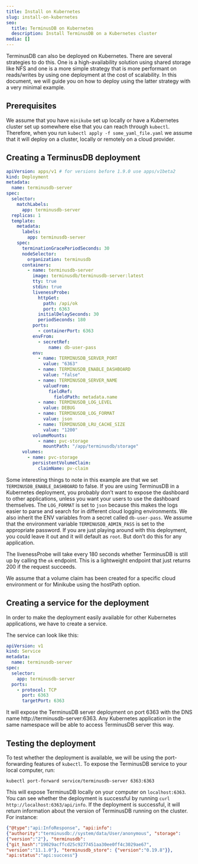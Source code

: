 ```yaml
---
title: Install on Kubernetes
slug: install-on-kubernetes
seo:
  title: TerminusDB on Kubernetes
  description: Install TerminusDB on a Kubernetes cluster
media: []
---
```


TerminusDB can also be deployed on Kubernetes. There are several strategies to do this. One is a high-availability solution using shared storage like NFS and one is a more simple strategy that is more performant on reads/writes by using one deployment at the cost of scalability. In this document, we will guide you on how to deploy using the latter strategy with a very minimal example.

## Prerequisites

We assume that you have `minikube` set up locally or have a Kubernetes cluster set up somewhere else that you can reach through `kubectl`. Therefore, when you run `kubectl apply -f some_yaml_file.yaml` we assume that it will deploy on a cluster, locally or remotely on a cloud provider.

## Creating a TerminusDB deployment

```yaml
apiVersion: apps/v1 # for versions before 1.9.0 use apps/v1beta2
kind: Deployment
metadata:
  name: terminusdb-server
spec:
  selector:
    matchLabels:
      app: terminusdb-server
  replicas: 1
  template:
    metadata:
      labels:
        app: terminusdb-server
    spec:
      terminationGracePeriodSeconds: 30
      nodeSelector:
        organization: terminusdb
      containers:
        - name: terminusdb-server
          image: terminusdb/terminusdb-server:latest
          tty: true
          stdin: true
          livenessProbe:
            httpGet:
              path: /api/ok
              port: 6363
            initialDelaySeconds: 30
            periodSeconds: 180
          ports:
            - containerPort: 6363
          envFrom:
            - secretRef:
                name: db-user-pass
          env:
            - name: TERMINUSDB_SERVER_PORT
              value: "6363"
            - name: TERMINUSDB_ENABLE_DASHBOARD
              value: "false"
            - name: TERMINUSDB_SERVER_NAME
              valueFrom:
                fieldRef:
                  fieldPath: metadata.name
            - name: TERMINUSDB_LOG_LEVEL
              value: DEBUG
            - name: TERMINUSDB_LOG_FORMAT
              value: json
            - name: TERMINUSDB_LRU_CACHE_SIZE
              value: "1200"
          volumeMounts:
            - name: pvc-storage
              mountPath: "/app/terminusdb/storage"
      volumes:
        - name: pvc-storage
          persistentVolumeClaim:
            claimName: pv-claim
```

Some interesting things to note in this example are that we set `TERMINUSDB_ENABLE_DASHBOARD` to false. If you are using TerminusDB in a Kubernetes deployment, you probably don’t want to expose the dashboard to other applications, unless you want your users to use the dashboard themselves. The `LOG_FORMAT` is set to `json` because this makes the logs easier to parse and search for in different cloud logging environments. We also inherit the ENV variables from a secret called `db-user-pass`. We assume that the environment variable `TERMINUSDB_ADMIN_PASS` is set to the appropriate password. If you are just playing around with this deployment, you could leave it out and it will default as `root`. But don’t do this for any application.

The livenessProbe will take every 180 seconds whether TerminusDB is still up by calling the `ok` endpoint. This is a lightweight endpoint that just returns 200 if the request succeeds.

We assume that a volume claim has been created for a specific cloud environment or for Minikube using the hostPath option.

## Creating a service for the deployment

In order to make the deployment easily available for other Kubernetes applications, we have to create a service.

The service can look like this:

```yaml
apiVersion: v1
kind: Service
metadata:
  name: terminusdb-server
spec:
  selector:
    app: terminusdb-server
  ports:
    - protocol: TCP
      port: 6363
      targetPort: 6363
```

It will expose the TerminusDB server deployment on port 6363 with the DNS name http://terminusdb-server:6363. Any Kubernetes application in the same namespace will be able to access TerminusDB server this way.

## Testing the deployment

To test whether the deployment is available, we will be using the port-forwarding features of `kubectl`. To expose the TerminusDB service to your local computer, run:

`kubectl port-forward service/terminusdb-server 6363:6363`

This will expose TerminusDB locally on your computer on `localhost:6363`. You can see whether the deployment is successful by running `curl http://localhost:6363/api/info`. If the deployment is successful, it will return information about the version of TerminusDB running on the cluster. For instance:

```json
{"@type":"api:InfoResponse", "api:info":
{"authority":"terminusdb://system/data/User/anonymous", "storage": 
{"version":"2"}, "terminusdb": 
{"git_hash":"19029acffcd25c9277451aa30ee0ff4c3029ae67", 
"version":"11.1.0"}, "terminusdb_store": {"version":"0.19.8"}}, 
"api:status":"api:success"}
```